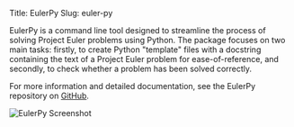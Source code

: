 Title: EulerPy
Slug: euler-py

EulerPy is a command line tool designed to streamline the process of solving Project Euler problems using Python. The package focuses on two main tasks: firstly, to create Python "template" files with a docstring containing the text of a Project Euler problem for ease-of-reference, and secondly, to check whether a problem has been solved correctly.

For more information and detailed documentation, see the EulerPy repository on [GitHub](https://github.com/iKevinY/EulerPy).

![EulerPy Screenshot]({attach}/images/EulerPy.png)
